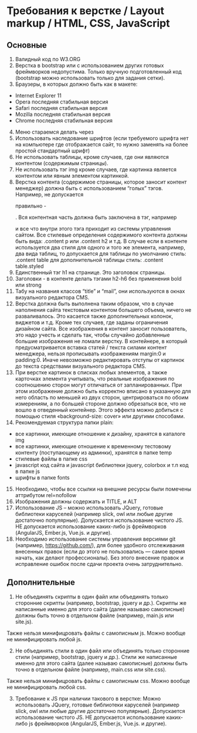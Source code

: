# Требования к верстке / Layout markup / HTML, CSS, JavaScript
## Основные
1. Валидный код по W3.ORG
2. Верстка в bootstrap или с использованием других готовых фреймворков недопустима. Только вручную
подготовленный код (bootstrap можно использовать только для задания сетки).
3. Браузеры, в которых должно быть как в макете:
- Internet Explorer 11
- Opera последняя стабильная версия
- Safari последняя стабильная версия
- Mozilla последняя стабильная версия
- Chrome последняя стабильная версия
4. Меню стараемся делать через <ul></ul>
5. Использовать наследование шрифтов (если требуемого шрифта нет на компьютере где отображается сайт,
то нужно заменять на более простой стандартный шрифт)
6. Не использовать таблицы, кроме случаев, где они являются контентом (содержимым страницы).
7. Не использовать тэг img кроме случаев, где картинка является контентом или явным элементом картинкой.
8. Верстка контента (содержимое страницы, которое заносит контент менеджер) должна быть с
использованием “голых” тэгов. Например, не допускается <p class=”text”> правильно - <p>.
Вся контентная часть должна быть заключена в тэг, например <div class=”content”> и все что внутри этого тэга
приходит из системы управления сайтом. Все стилевые определения содержимого контента должны быть
вида: .content p или .content h2 и т.д.
В случае если в контенте используется два стиля для одного и того же элемента, например, два вида таблиц,
то допускается для таблицы по умолчанию стиль: .content table для дополнительной таблицы стиль: .content
table.styled
9. Единственный тэг h1 на странице. Это заголовок страницы.
10. Заголовки - в контенте делать тэгами h2-h6 без применения bold или strong
11. Табу на названия классов “title” и “mail”, они используются в окнах визуального редактора CMS.
12. Верстка должна быть выполнена таким образом, что в случае наполнения сайта текстовым контентом
большего объема, ничего не разваливалось. Это касается также дополнительных колонок, виджетов и т.д.
Кроме тех случаев, где заданы ограничения дизайном сайта. Все изображения в контент заносит
пользователь, это надо учесть и сделать так, чтобы случайно добавленные большие изображения не ломали
верстку. В контейнере, в который предусматривается вставка статей / текста силами контент менеджера,
нельзя прописывать изображениям margin:0 и padding:0. Иначе невозможно редактировать отступы от
картинок до текста средствами визуального редактора CMS.
13. При верстке картинок в списках любых элементов, а также карточках элемента учитывать, что реальные
изображения по соотношению сторон могут отличаться от запланированных. При этом изображение должно
быть корректно вписано в указанную для него область по меньшей из двух сторон, центрироваться по обоим
измерениям, а по большей стороне должно обрезаться все, что не вошло в отведенный контейнер. Этого
эффекта можно добиться с помощью стиля «background-size: cover» или другими способами.
14. Рекомендуемая структура папки plain:
- все картинки, имеющие отношение к дизайну, хранятся в каталоге img
- все картинки, имеющие отношение к временному тестовому контенту (поступающему из админки),
хранятся в папке temp
- стилевые файлы в папке css
- javascript код сайта и javascript библиотеки jquery, colorbox и т.п код в папке js
- шрифты в папке fonts
15. Необходимо, чтобы все ссылки на внешние ресурсы были помечены аттрибутом rel=nofollow
16. Изображения должны содержать и TITLE, и ALT
17. Использование JS – можно использовать JQuery, готовые библиотеки каруселей (например slick, owl или
любые другие достаточно популярные). Допускается использование чистого JS. НЕ допускается
использование каких-либо js фреймворков (AngularJS, Ember.js, Vue.js. и другие).
18. Необходимо использование системы управления версиями git (например, https://github.com/), для более
удобного отслеживания внесенных правок (если до этого не пользовались — самое время начать, как делают
профессионалы). Без этого внесение правок и исправление ошибок после сдачи проекта очень
затруднительно.

## Дополнительные
1. Не объединять скрипты в один файл или объединять только сторонние скрипты (например, bootstrap, jquery и др.). Скрипты же написанные именно для этого сайта (далее называю самописные) должны быть точно в отдельном файле (например, main.js или site.js).

Также нельзя минифицровать файлы с самописным js. Можно вообще не минифицировать любой js.

2. Не объединять стили в один файл или объединять только сторонние стили (например, bootstrap, jquery и др.). Стили же написанные именно для этого сайта (далее называю самописные) должны быть точно в отдельном файле (например, main.css или site.css).

Также нельзя минифицровать файлы с самописным css. Можно вообще не минифицировать любой css.

3. Требование к JS при наличии такового в верстке: 
Можно использовать JQuery, готовые библиотеки каруселей (например slick, owl или любые другие достаточно популярные). Допускается использование чистого JS. НЕ допускается использование каких-либо js фреймворков (AngularJS, Ember.js, Vue.js. и другие).
